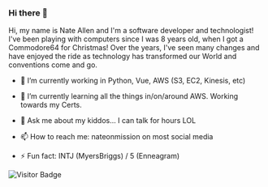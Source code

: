 ### Hi there 👋

Hi, my name is Nate Allen and I'm a software developer and technologist! I've been playing with computers since I was 8 years old, when I got a Commodore64 for Christmas! Over the years, I've seen many changes and have enjoyed the ride as technology has transformed our World and conventions come and go.

- 🔭 I’m currently working in Python, Vue, AWS (S3, EC2, Kinesis, etc)
- 🌱 I’m currently learning all the things in/on/around AWS. Working towards my Certs.

- 💬 Ask me about my kiddos... I can talk for hours LOL
- 📫 How to reach me: nateonmission on most social media
- ⚡ Fun fact: INTJ (MyersBriggs) / 5 (Enneagram)

<!-- [![Nate's GitHub stats](https://github-readme-stats.vercel.app/api?username=nateonmission)](https://github.com/anuraghazra/github-readme-stats) -->
<!-- ![Top Langs](https://github-readme-stats.vercel.app/api/top-langs/?username=nateonmission&hide=TeX&layout=compact) -->

![Visitor Badge](https://visitor-badge.laobi.icu/badge?page_id=nateonmission.nateonmission)

<!--
**nateonmission/nateonmission** is a ✨ _special_ ✨ repository because its `README.md` (this file) appears on your GitHub profile.

Here are some ideas to get you started:

- 🔭 I’m currently working on ...
- 🌱 I’m currently learning ...
- 👯 I’m looking to collaborate on ...
- 🤔 I’m looking for help with ...
- 💬 Ask me about ...
- 📫 How to reach me: ...
- 😄 Pronouns: ...
- ⚡ Fun fact: ...
-->

